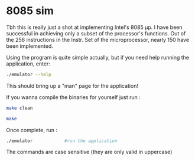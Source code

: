 # 8085 sim

Tbh this is really just a shot at implementing Intel's 8085 µp. I have been successful in achieving only a subset of the processor's functions.
Out of the 256 instructions in the Instr. Set of the microprocessor, nearly 150 have been implemented.

Using the program is quite simple actually, but if you need help running the application, enter:

```bash
./emulator --help
```
This should bring up a "man" page for the application!

If you wanna compile the binaries for yourself just run :
```bash
make clean
```
```bash
make
```
Once complete, run :

```bash
./emulator            #run the application
```

The commands are case sensitive (they are only valid in uppercase)
